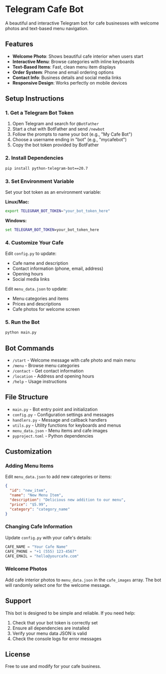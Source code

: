 # Telegram Cafe Bot

A beautiful and interactive Telegram bot for cafe businesses with welcome photos and text-based menu navigation.

## Features

- **Welcome Photo**: Shows beautiful cafe interior when users start
- **Interactive Menu**: Browse categories with inline keyboards
- **Text-Based Items**: Fast, clean menu item displays
- **Order System**: Phone and email ordering options
- **Contact Info**: Business details and social media links
- **Responsive Design**: Works perfectly on mobile devices

## Setup Instructions

### 1. Get a Telegram Bot Token

1. Open Telegram and search for `@BotFather`
2. Start a chat with BotFather and send `/newbot`
3. Follow the prompts to name your bot (e.g., "My Cafe Bot")
4. Choose a username ending in "bot" (e.g., "mycafebot")
5. Copy the bot token provided by BotFather

### 2. Install Dependencies

```bash
pip install python-telegram-bot==20.7
```

### 3. Set Environment Variable

Set your bot token as an environment variable:

**Linux/Mac:**
```bash
export TELEGRAM_BOT_TOKEN="your_bot_token_here"
```

**Windows:**
```cmd
set TELEGRAM_BOT_TOKEN=your_bot_token_here
```

### 4. Customize Your Cafe

Edit `config.py` to update:
- Cafe name and description
- Contact information (phone, email, address)
- Opening hours
- Social media links

Edit `menu_data.json` to update:
- Menu categories and items
- Prices and descriptions
- Cafe photos for welcome screen

### 5. Run the Bot

```bash
python main.py
```

## Bot Commands

- `/start` - Welcome message with cafe photo and main menu
- `/menu` - Browse menu categories
- `/contact` - Get contact information
- `/location` - Address and opening hours
- `/help` - Usage instructions

## File Structure

- `main.py` - Bot entry point and initialization
- `config.py` - Configuration settings and messages
- `handlers.py` - Message and callback handlers
- `utils.py` - Utility functions for keyboards and menus
- `menu_data.json` - Menu items and cafe images
- `pyproject.toml` - Python dependencies

## Customization

### Adding Menu Items

Edit `menu_data.json` to add new categories or items:

```json
{
  "id": "new_item",
  "name": "New Menu Item",
  "description": "Delicious new addition to our menu",
  "price": "$5.99",
  "category": "category_name"
}
```

### Changing Cafe Information

Update `config.py` with your cafe's details:

```python
CAFE_NAME = "Your Cafe Name"
CAFE_PHONE = "+1 (555) 123-4567"
CAFE_EMAIL = "hello@yourcafe.com"
```

### Welcome Photos

Add cafe interior photos to `menu_data.json` in the `cafe_images` array. The bot will randomly select one for the welcome message.

## Support

This bot is designed to be simple and reliable. If you need help:

1. Check that your bot token is correctly set
2. Ensure all dependencies are installed
3. Verify your menu data JSON is valid
4. Check the console logs for error messages

## License

Free to use and modify for your cafe business.